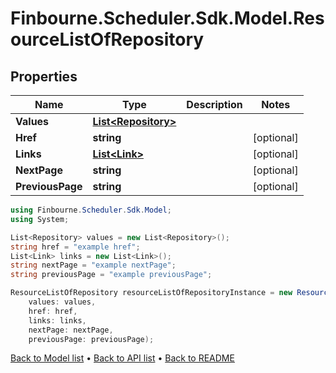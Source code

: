 # Finbourne.Scheduler.Sdk.Model.ResourceListOfRepository

## Properties

Name | Type | Description | Notes
------------ | ------------- | ------------- | -------------
**Values** | [**List&lt;Repository&gt;**](Repository.md) |  | 
**Href** | **string** |  | [optional] 
**Links** | [**List&lt;Link&gt;**](Link.md) |  | [optional] 
**NextPage** | **string** |  | [optional] 
**PreviousPage** | **string** |  | [optional] 

```csharp
using Finbourne.Scheduler.Sdk.Model;
using System;

List<Repository> values = new List<Repository>();
string href = "example href";
List<Link> links = new List<Link>();
string nextPage = "example nextPage";
string previousPage = "example previousPage";

ResourceListOfRepository resourceListOfRepositoryInstance = new ResourceListOfRepository(
    values: values,
    href: href,
    links: links,
    nextPage: nextPage,
    previousPage: previousPage);
```

[Back to Model list](../README.md#documentation-for-models) &#8226; [Back to API list](../README.md#documentation-for-api-endpoints) &#8226; [Back to README](../README.md)

